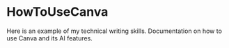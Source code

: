 # HowToUseCanva
Here is an example of my technical writing skills. Documentation on how to use Canva and its AI features. 
